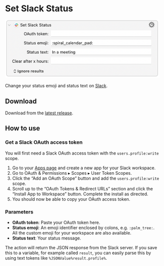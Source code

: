 # Set Slack Status

!["Set Slack status" Plugin for Keyboard Maestro](https://raw.githubusercontent.com/mirka/keyboard-maestro-plugin-actions/master/assets/set-slack-status.png)

Change your status emoji and status text on [Slack](https://slack.com/).

## Download

Download from the [latest release](https://github.com/mirka/keyboard-maestro-plugin-actions/releases/latest).

## How to use

### Get a Slack OAuth access token

You will first need a Slack OAuth access token with the `users.profile:write` scope.

1. Go to your [Apps page](https://api.slack.com/apps/) and create a new app for your Slack workspace.
2. Go to OAuth & Permissions ▸ Scopes ▸ User Token Scopes.
3. Click the “Add an OAuth Scope” button and add the `users.profile:write` scope.
4. Scroll up to the “OAuth Tokens & Redirect URLs” section and click the “Install App to Workspace” button. Complete the install as directed.
5. You should now be able to copy your OAuth access token.

### Parameters

- **OAuth token**: Paste your OAuth token here.
- **Status emoji**: An emoji identifier enclosed by colons, e.g. `:palm_tree:`. All the custom emoji for your workspace are also available.
- **Status text**: Your status message.

The action will return the JSON response from the Slack server. If you save this to a variable, for example called `result`, you can easily parse this by using text tokens like `%JSONValue%result.profile%`.
